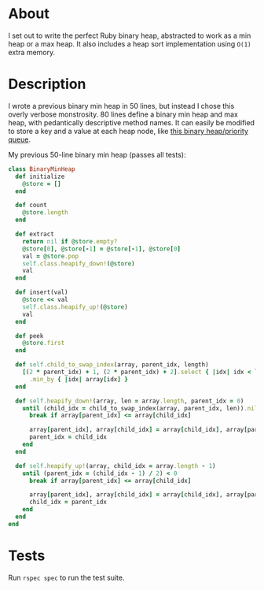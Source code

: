 # About
I set out to write the perfect Ruby binary heap, abstracted to work as a min heap
or a max heap. It also includes a heap sort implementation using `O(1)` extra 
memory.

# Description
I wrote a previous binary min heap in 50 lines, but instead I chose this overly 
verbose monstrosity. 80 lines define a binary min heap and max heap, with 
pedantically descriptive method names. It can easily be modified to store a key 
and a value at each heap node, like [this binary heap/priority queue](https://gist.github.com/aspyct/3428688).

My previous 50-line binary min heap (passes all tests):

```ruby
class BinaryMinHeap
  def initialize
    @store = []
  end

  def count
    @store.length
  end

  def extract
    return nil if @store.empty?
    @store[0], @store[-1] = @store[-1], @store[0]
    val = @store.pop
    self.class.heapify_down!(@store)
    val
  end

  def insert(val)
    @store << val
    self.class.heapify_up!(@store)
    val
  end

  def peek
    @store.first
  end

  def self.child_to_swap_index(array, parent_idx, length)
    [(2 * parent_idx) + 1, (2 * parent_idx) + 2].select { |idx| idx < length }
      .min_by { |idx| array[idx] }
  end

  def self.heapify_down!(array, len = array.length, parent_idx = 0)
    until (child_idx = child_to_swap_index(array, parent_idx, len)).nil?  
      break if array[parent_idx] <= array[child_idx]

      array[parent_idx], array[child_idx] = array[child_idx], array[parent_idx]
      parent_idx = child_idx
    end
  end

  def self.heapify_up!(array, child_idx = array.length - 1)
    until (parent_idx = (child_idx - 1) / 2) < 0
      break if array[parent_idx] <= array[child_idx]

      array[parent_idx], array[child_idx] = array[child_idx], array[parent_idx]
      child_idx = parent_idx
    end
  end
end
```

# Tests
Run `rspec spec` to run the test suite.
